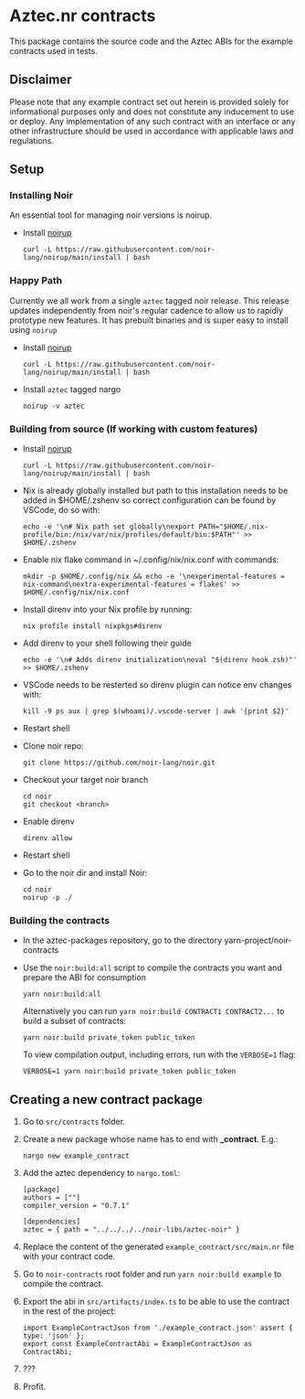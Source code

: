 # Aztec.nr contracts

This package contains the source code and the Aztec ABIs for the example contracts used in tests.

## Disclaimer

Please note that any example contract set out herein is provided solely for informational purposes only and does not constitute any inducement to use or deploy. Any implementation of any such contract with an interface or any other infrastructure should be used in accordance with applicable laws and regulations.

## Setup

### Installing Noir

An essential tool for managing noir versions is noirup.

- Install [noirup](https://github.com/noir-lang/noirup)
  ```
  curl -L https://raw.githubusercontent.com/noir-lang/noirup/main/install | bash
  ```

### Happy Path
Currently we all work from a single `aztec` tagged noir release. This release updates independently from noir's regular cadence to allow us to rapidly prototype new features. 
It has prebuilt binaries and is super easy to install using `noirup`

- Install [noirup](https://github.com/noir-lang/noirup)
  ```
  curl -L https://raw.githubusercontent.com/noir-lang/noirup/main/install | bash
  ```
- Install `aztec` tagged nargo
  ```
  noirup -v aztec
  ```

### Building from source (If working with custom features)

- Install [noirup](https://github.com/noir-lang/noirup)
  ```
  curl -L https://raw.githubusercontent.com/noir-lang/noirup/main/install | bash
  ```
- Nix is already globally installed but path to this installation needs to be added in $HOME/.zshenv so correct configuration can be found by VSCode, do so with:
  ```
  echo -e '\n# Nix path set globally\nexport PATH="$HOME/.nix-profile/bin:/nix/var/nix/profiles/default/bin:$PATH"' >> $HOME/.zshenv
  ```
- Enable nix flake command in ~/.config/nix/nix.conf with commands:
  ```
  mkdir -p $HOME/.config/nix && echo -e '\nexperimental-features = nix-command\nextra-experimental-features = flakes' >> $HOME/.config/nix/nix.conf
  ```
- Install direnv into your Nix profile by running:
  ```
  nix profile install nixpkgs#direnv
  ```
- Add direnv to your shell following their guide
  ```
  echo -e '\n# Adds direnv initialization\neval "$(direnv hook zsh)"' >> $HOME/.zshenv
  ```
- VSCode needs to be resterted so direnv plugin can notice env changes with:
  ```
  kill -9 ps aux | grep $(whoami)/.vscode-server | awk '{print $2}'
  ```
- Restart shell

- Clone noir repo:

  ```
  git clone https://github.com/noir-lang/noir.git
  ```

- Checkout your target noir branch

  ```
  cd noir
  git checkout <branch>
  ```

- Enable direnv

  ```
  direnv allow
  ```

- Restart shell

- Go to the noir dir and install Noir:
  ```
  cd noir
  noirup -p ./
  ```

### Building the contracts

- In the aztec-packages repository, go to the directory yarn-project/noir-contracts

- Use the `noir:build:all` script to compile the contracts you want and prepare the ABI for consumption

  ```
  yarn noir:build:all
  ```

  Alternatively you can run `yarn noir:build CONTRACT1 CONTRACT2...` to build a subset of contracts:

  ```
  yarn noir:build private_token public_token
  ```

  To view compilation output, including errors, run with the `VERBOSE=1` flag:

  ```
  VERBOSE=1 yarn noir:build private_token public_token
  ```

## Creating a new contract package

1. Go to `src/contracts` folder.
2. Create a new package whose name has to end with **\_contract**. E.g.:
   ```
   nargo new example_contract
   ```
3. Add the aztec dependency to `nargo.toml`:

   ```
   [package]
   authors = [""]
   compiler_version = "0.7.1"

   [dependencies]
   aztec = { path = "../../../../noir-libs/aztec-noir" }
   ```

4. Replace the content of the generated `example_contract/src/main.nr` file with your contract code.
5. Go to `noir-contracts` root folder and run `yarn noir:build example` to compile the contract.
6. Export the abi in `src/artifacts/index.ts` to be able to use the contract in the rest of the project:
   ```
   import ExampleContractJson from './example_contract.json' assert { type: 'json' };
   export const ExampleContractAbi = ExampleContractJson as ContractAbi;
   ```
7. ???
8. Profit.
